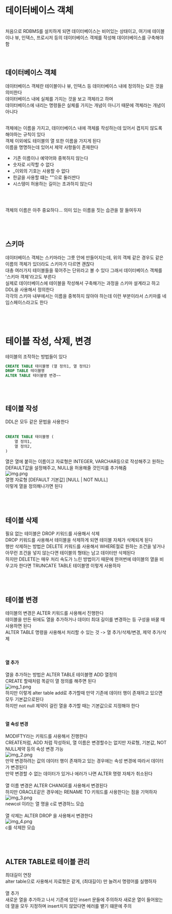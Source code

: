 # 데이터베이스 객체

<br>
처음으로 RDBMS를 설치하게 되면 데이터베이스는 비어있는 상태이고, 여기에 테이블이나 뷰, 인덱스, 프로시저 등의 데이터베이스 객체를 작성해 데이터베이스를 구축해야함 <br>
<br><br>

## 데이터베이스 객체
데이터베이스 객체란 테이블이나 뷰, 인덱스 등 데이터베이스 내에 정의하는 모든 것을 의미한다 <br>
데이터베이스 내에 실체를 가지는 것을 보고 객체라고 하며 <br>
데이터베이스에 내리는 명령들은 실체를 가지는 개념이 아니기 때문에 객체라는 개념이 아니다 <br>
<br>

객체에는 이름을 가지고, 데이터베이스 내에 객체를 작성하는데 있어서 겹치지 않도록 해야하는 규칙이 있다 <br>
객체 이외에도 테이블의 열 또한 이름을 가지게 된다 <br>
이름을 명명하는데 있어서 제약 사항들이 존재한다 <br>
- 기존 이름이나 예약어와 중복하지 않는다
- 숫자로 시작할 수 없다
- _이외의 기호는 사용할 수 없다 
- 한글을 사용할 떄는 ""으로 둘러싼다
- 시스텡미 허용하는 길이는 초과하지 않는다

<br><br>

객체의 이름은 아주 중요하다... 의미 있는 이름을 짓는 습관을 잘 들여두자 <br>
<br><br><br>

## 스키마
데이터베이스 객체는 스키마라는 그릇 안에 만들어지는데, 위의 객체 같은 경우도 같은 이름의 객체가 있더라도 스키마가 다르면 괜찮다 <br>
대충 여러가지 테이블들을 묶어주는 단위라고 볼 수 있다 그래서 데이터베이스 객체를 '스키마 객체'라고도 부른다 <br>
실제로 데이터베이스에 테이블을 작성해서 구축해가는 과정을 스키마 설계라고 하고 DDL을 사용해서 정의한다 <br>
각각의 스키마 내부에서는 이름을 중복하지 않아야 하는데 이런 부분이라서 스키마를 네임스페이스라고도 한다 <br>
<br><br><br>


# 테이블 작성, 삭제, 변경
테이블의 조작하는 방법들이 있다 <br>
```sql
CREATE TABLE 테이블명 (열 정의1, 열 정의2)
DROP TABLE 테이블명
ALTER TABLE 테이블명 변경~~
```
<br><br>

## 테이블 작성
DDL은 모두 같은 문법을 사용한다 <br>
<br>
```sql
CREATE TABLE 테이블명 (
    열 정의1,
    열 정의2,
)
```
열은 열에 붙히는 이름이고 자료형은 INTEGER, VARCHAR등으로 작성해주고 원하는 DEFAULT값을 설정해주고, NULL을 허용해줄 것인지를 추가해줌 <br>
![img.png](images/22-1.png) <br>
열명 자료형 [DEFAULT 기본값] [NULL | NOT NULL] <br>
이렇게 열을 정의해나가면 된다 <br>
<br><br><br>

## 테이블 삭제
필요 없는 테이블은 DROP 키워드를 사용해서 삭제 <br>
DROP 키워드를 사용해서 테이블을 삭제하게 되면 테이블 자체가 삭제되게 된다 <br>
행만 삭제하는 방법은 DELETE 키워드를 사용해서 WHERE절로 원하는 조건을 넣거나 아무런 조건을 넣지 않는다면 테이블의 형태는 남고 데이터만 삭제된다 <br>
하지만 DELETE는 매우 처리 속도가 느린 방법이기 때문에 한꺼번에 테이블의 열을 비우고자 한다면 TRUNCATE TABLE 테이블명 이렇게 사용하자 <br>
<br><br><br>

## 테이블 변경
테이블의 변경은 ALTER 키워드를 사용해서 진행한다 <br>
테이블을 만든 뒤에도 열을 추가하거나 데이터 최대 길이를 변경하는 등 구성을 바꿀 때 사용하면 된다 <br>
ALTER TABLE 명령을 사용해서 처리할 수 있는 것 -> 열 추가/삭제/변경, 제약 추가/삭제 <br>
<br><br>

#### 열 추가
열을 추가하는 방법은 ALTER TABLE 테이블명 ADD 열정의 <br>
CREATE 할때처럼 똑같이 열 정의를 해주면 된다 <br>
![img_1.png](images/22-2.png) <br>
하지만 이렇게 alter table add로 추가할때 만약 기존에 데이터 행이 존재하고 있으면 모두 기본값으로된다 <br>
하지만 not null 제약이 걸린 열을 추가할 때는 기본값으로 지정해야 한다 <br>
<br>

#### 열 속성 변경
MODIFTY라는 키워드를 사용해서 진행한다 <br>
CREATE처럼, ADD 처럼 작성하되, 열 이름은 변경할수는 없지만 자료형, 기본값, NOT NULL제약 등의 속성 변경 가능 <br>
![img_2.png](images/22-3.png) <br>
만약 변경하려는 값의 데이터 행이 존재하고 있는 경우에는 속성 변경에 따라서 데이터가 변경된다 <br>
만약 변경할 수 없는 데이터가 있거나 에러가 나면 ALTER 명령 자체가 취소된다 <br>
<br>
열 이름 변경은 ALTER CHANGE를 사용해서 변경된다 <br>
하지만 ORACLE같은 경우에는 RENAME TO 키워드를 사용한다는 점을 기억하자 <br>
![img_3.png](images/22-4.png)<br>
newcol 이라는 열 명을 c로 변경하느 모습 <br>
<br>
열 삭제는 ALTER DROP 을 사용해서 변경한다 <br>
![img_4.png](images/22-5.png) <br>
c를 삭제한 모습 <br>
<br><br><br>

## ALTER TABLE로 테이블 관리
최대길이 연장 <br>
alter table으로 사용해서 자료형은 같게, (최대길이) 만 늘려서 명령어를 실행하자 <br>
<br>
열 추가 <br>
새로운 열을 추가하고 나서 기존에 있던 insert 문들에 주의하자 새로운 열이 들어왔는데 열을 모두 지정하며 insert치지 않았다면 에러를 뱉기 떄문에 주의 <br>
<br><br><br>

<br><br><br><br><br><br><br><br><br><br>
